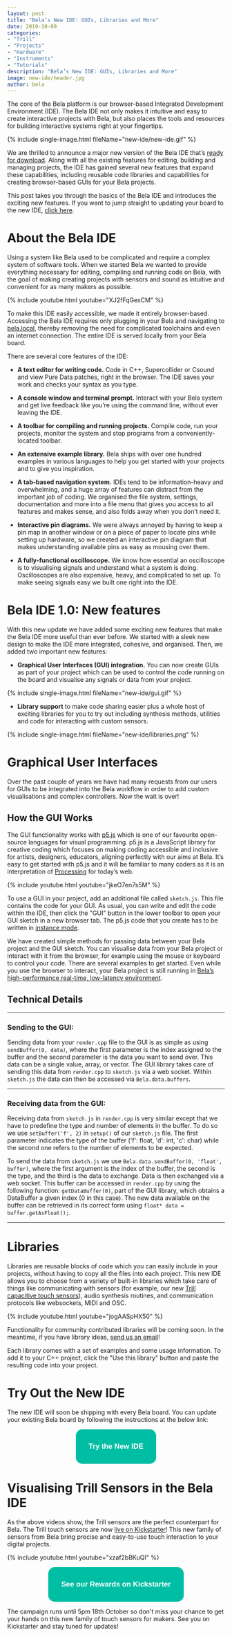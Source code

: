 ```yaml
---
layout: post
title: "Bela’s New IDE: GUIs, Libraries and More"
date: 2019-10-09
categories:
- "Trill"
- "Projects"
- "Hardware"
- "Instruments"
- "Tutorials"
description: "Bela’s New IDE: GUIs, Libraries and More"
image: new-ide/header.jpg
author: bela
---
```


The core of the Bela platform is our browser-based Integrated Development Environment (IDE). The Bela IDE not only makes it intuitive and easy to create interactive projects with Bela, but also places the tools and resources for building interactive systems right at your fingertips.

{% include single-image.html fileName="new-ide/new-ide.gif" %}

We are thrilled to announce a major new version of the Bela IDE that’s [ready for download](https://github.com/BelaPlatform/Bela/wiki/Updating-to-the-new-IDE). Along with all the existing features for editing, building and managing projects, the IDE has gained several new features that expand these capabilities, including reusable code libraries and capabilities for creating browser-based GUIs for your Bela projects.

This post takes you through the basics of the Bela IDE and introduces the exciting new features. If you want to jump straight to updating your board to the new IDE, [click here](https://github.com/BelaPlatform/Bela/wiki/Updating-to-the-new-IDE).


# About the Bela IDE

Using a system like Bela used to be complicated and require a complex system of software tools. When we started Bela we wanted to provide everything necessary for editing, compiling and running code on Bela, with the goal of making creating projects with sensors and sound as intuitive and convenient for as many makers as possible.

{% include youtube.html youtube="XJ2fFqGexCM" %}

To make this IDE easily accessible, we made it entirely browser-based. Accessing the Bela IDE requires only plugging in your Bela and navigating to [bela.local](http://bela.local/), thereby removing the need for complicated toolchains and even an internet connection. The entire IDE is served locally from your Bela board.

There are several core features of the IDE:

- **A text editor for writing code.** Code in C++, Supercollider or Csound and view Pure Data patches, right in the browser. The IDE saves your work and checks your syntax as you type.

- **A console window and terminal prompt.** Interact with your Bela system and get live feedback like you’re using the command line, without ever leaving the IDE.

- **A toolbar for compiling and running projects.** Compile code, run your projects, monitor the system and stop programs from a conveniently-located toolbar.

- **An extensive example library.** Bela ships with over one hundred examples in various languages to help you get started with your projects and to give you inspiration.

- **A tab-based navigation system.** IDEs tend to be information-heavy and overwhelming, and a huge array of features can distract from the important job of coding. We organised the file system, settings, documentation and more into a file menu that gives you access to all features and makes sense, and also folds away when you don’t need it.

- **Interactive pin diagrams.** We were always annoyed by having to keep a pin map in another window or on a piece of paper to locate pins while setting up hardware, so we created an interactive pin diagram that makes understanding available pins as easy as mousing over them.

- **A fully-functional oscilloscope.** We know how essential an oscilloscope is to visualising signals and understand what a system is doing. Oscilloscopes are also expensive, heavy, and complicated to set up. To make seeing signals easy we built one right into the IDE.


# Bela IDE 1.0: New features

With this new update we have added some exciting new features that make the Bela IDE more useful than ever before. We started with a sleek new design to make the IDE more integrated, cohesive, and organised. Then, we added two important new features:

- **Graphical User Interfaces (GUI) integration.** You can now create GUIs as part of your project which can be used to control the code running on the board and visualise any signals or data from your project.

{% include single-image.html fileName="new-ide/gui.gif" %}

- **Library support** to make code sharing easier plus a whole host of exciting libraries for you to try out including synthesis methods, utilities and code for interacting with custom sensors.

{% include single-image.html fileName="new-ide/libraries.png" %}


# Graphical User Interfaces

Over the past couple of years we have had many requests from our users for GUIs to be integrated into the Bela workflow in order to add custom visualisations and complex controllers. Now the wait is over!

## How the GUI Works

The GUI functionality works with [p5.js](https://p5js.org/) which is one of our favourite open-source languages for visual programming. p5.js is a JavaScript library for creative coding which focuses on making coding accessible and inclusive for artists, designers, educators, aligning perfectly with our aims at Bela. It’s easy to get started with p5.js and it will be familiar to many coders as it is an interpretation of [Processing](https://processing.org/) for today’s web.

{% include youtube.html youtube="jkeO7en7s5M" %}

To use a GUI in your project, add an additional file called `sketch.js`. This file contains the code for your GUI. As usual, you can write and edit the code within the IDE, then click the "GUI" button in the lower toolbar to open your GUI sketch in a new browser tab. The p5.js code that you create has to be written in [instance mode](https://github.com/processing/p5.js/wiki/Global-and-instance-mode).

We have created simple methods for passing data between your Bela project and the GUI sketch. You can visualise data from your Bela project or interact with it from the browser, for example using the mouse or keyboard to control your code. There are several examples to get started. Even while you use the browser to interact, your Bela project is still running in [Bela’s high-performance real-time, low-latency environment](https://bela.io/about).


## Technical Details
------

### Sending to the GUI:

Sending data from your `render.cpp` file to the GUI is as simple as using `sendBuffer(0, data)`, where the first parameter is the index assigned to the buffer and the second parameter is the data you want to send over. This data can be a single value, array, or vector. The GUI library takes care of sending this data from `render.cpp` to `sketch.js` via a web socket. Within `sketch.js` the data can then be accessed via `Bela.data.buffers`.

------

### Receiving data from the GUI:

Receiving data from `sketch.js` in `render.cpp` is very similar except that we have to predefine the type and number of elements in the buffer.
To do so we use `setBuffer('f', 2)` in `setup()` of our `sketch.js` file. The first parameter indicates the type of the buffer ('f': float, 'd': int, 'c': char) while the second one refers to the number of elements to be expected.

To send the data from `sketch.js` we use  `Bela.data.sendBuffer(0, 'float', buffer)`, where the first argument is the index of the buffer, the second is the type, and the third is the data to exchange. Data is then exchanged via a web socket. This buffer can be accessed in `render.cpp` by using the following function: `getDataBuffer(0)`, part of the GUI library, which obtains a DataBuffer a given index (0 in this case). The new data available on the buffer can be retrieved in its correct form using `float* data = buffer.getAsFloat();`.

-----

# Libraries

Libraries are reusable blocks of code which you can easily include in your projects, without having to copy all the files into each project. This new IDE allows you to choose from a variety of built-in libraries which take care of things like communicating with sensors (for example, our new [Trill capacitive touch sensors](https://www.kickstarter.com/projects/423153472/trill-touch-sensing-for-makers)), audio synthesis routines, and communication protocols like websockets, MIDI and OSC.

{% include youtube.html youtube="jogAASpHX50" %}

Functionality for community contributed libraries will be coming soon. In the meantime, if you have library ideas, [send us an email](mailto:info@bela.io)!

Each library comes with a set of examples and some usage information. To add it to your C++ project, click the "Use this library" button and paste the resulting code into your project.

# Try Out the New IDE

The new IDE will soon be shipping with every Bela board. You can update your existing Bela board by following the instructions at the below link:

<div style="text-align: center; margin-bottom: 10px;"><a href="https://github.com/BelaPlatform/Bela/wiki/Updating-to-the-new-IDE" name="Try the New IDE"><button name="button" style="font-size: larger; font-weight: bold; cursor: pointer; color: #ffffff; padding: 30px; background-color: #00bea4; border-radius: 15px; border: 4px #00bea4;">Try the New IDE</button></a></div>


# Visualising Trill Sensors in the Bela IDE

As the above videos show, the Trill sensors are the perfect counterpart for Bela. The Trill touch sensors are now [live on Kickstarter](https://www.kickstarter.com/projects/423153472/trill-touch-sensing-for-makers)! This new family of sensors from Bela bring precise and easy-to-use touch interaction to your digital projects.

{% include youtube.html youtube="xzaf2bBKuQI" %}

<div style="text-align: center; margin-bottom: 10px;"><a href="https://www.kickstarter.com/projects/423153472/trill-touch-sensing-for-makers" name="Trill on Kickstarter"><button name="button" style="font-size: larger; font-weight: bold; cursor: pointer; color: #ffffff; padding: 30px; background-color: #00bea4; border-radius: 15px; border: 4px #00bea4;">See our Rewards on Kickstarter</button></a></div>

The campaign runs until 5pm 18th October so don't miss your chance to get your hands on this new family of touch sensors for makers. See you on Kickstarter and stay tuned for updates!
